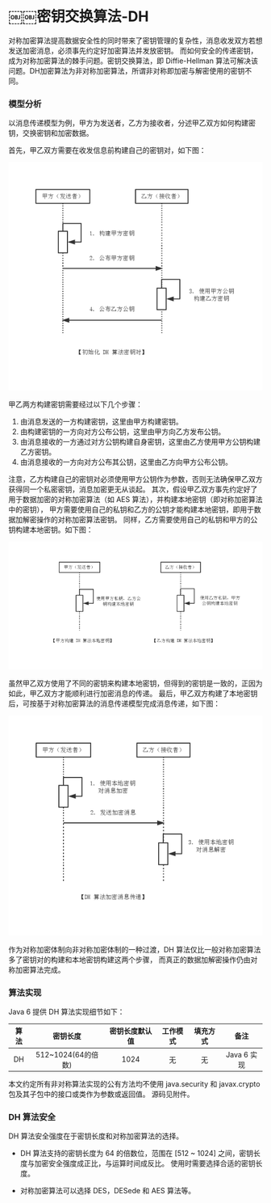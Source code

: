 ￼￼密钥交换算法-DH
===

对称加密算法提高数据安全性的同时带来了密钥管理的复杂性，消息收发双方若想发送加密消息，必须事先约定好加密算法并发放密钥。
而如何安全的传递密钥，成为对称加密算法的棘手问题。密钥交换算法，即 Diffie-Hellman 算法可解决该问题。DH加密算法为非对称加密算法，所谓非对称即加密与解密使用的密钥不同。

### 模型分析

以消息传递模型为例，甲方为发送者，乙方为接收者，分述甲乙双方如何构建密钥，交换密钥和加密数据。

首先，甲乙双方需要在收发信息前构建自己的密钥对，如下图：

![alt text](img/4.1.1-key.png)

甲乙两方构建密钥需要经过以下几个步骤：

1. 由消息发送的一方构建密钥，这里由甲方构建密钥。
2. 由构建密钥的一方向对方公布公钥，这里由甲方向乙方发布公钥。
3. 由消息接收的一方通过对方公钥构建自身密钥，这里由乙方使用甲方公钥构建乙方密钥。
4. 由消息接收的一方向对方公布其公钥，这里由乙方向甲方公布公钥。

注意，乙方构建自己的密钥对必须使用甲方公钥作为参数，否则无法确保甲乙双方获得同一个私密密钥，消息加密更无从谈起。
其次，假设甲乙双方事先约定好了用于数据加密的对称加密算法（如 AES 算法），并构建本地密钥（即对称加密算法中的密钥），
甲方需要使用自己的私钥和乙方的公钥才能构建本地密钥，即用于数据加解密操作的对称加密算法密钥。
同样，乙方需要使用自己的私钥和甲方的公钥构建本地密钥。如下图：

![alt text](img/4.1.2-key.png)

虽然甲乙双方使用了不同的密钥来构建本地密钥，但得到的密钥是一致的，正因为如此，甲乙双方才能顺利进行加密消息的传递。
最后，甲乙双方构建了本地密钥后，可按基于对称加密算法的消息传递模型完成消息传递，如下图：

![alt text](img/4.1.3-msg.png)

作为对称加密体制向非对称加密体制的一种过渡，DH 算法仅比一般对称加密算法多了密钥对的构建和本地密钥构建这两个步骤，
而真正的数据加解密操作仍由对称加密算法完成。

### 算法实现

Java 6 提供 DH 算法实现细节如下：

| 算法     | 密钥长度            | 密钥长度默认值  | 工作模式 | 填充方式 |    备注    |
|:-------:|:------------------:|:-------------:|:-------:|:------:|:---------:|
| DH      | 512~1024(64的倍数)  | 1024          | 无      | 无      | Java 6 实现|

本文约定所有非对称算法实现的公有方法均不使用 java.security 和 javax.crypto 包及其子包中的接口或类作为参数或返回值。
源码见附件。

### DH 算法安全

DH 算法安全强度在于密钥长度和对称加密算法的选择。

- DH 算法支持的密钥长度为 64 的倍数位，范围在 [512 ~ 1024] 之间，密钥长度与加密安全强度成正比，与运算时间成反比。
使用时需要选择合适的密钥长度。

- 对称加密算法可以选择 DES，DESede 和 AES 算法等。
